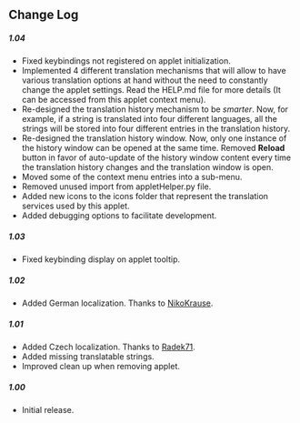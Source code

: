 ## Change Log

##### 1.04
- Fixed keybindings not registered on applet initialization.
- Implemented 4 different translation mechanisms that will allow to have various translation options at hand without the need to constantly change the applet settings. Read the HELP.md file for more details (It can be accessed from this applet context menu).
- Re-designed the translation history mechanism to be *smarter*. Now, for example, if a string is translated into four different languages, all the strings will be stored into four different entries in the translation history.
- Re-designed the translation history window. Now, only one instance of the history window can be opened at the same time. Removed **Reload** button in favor of auto-update of the history window content every time the translation history changes and the translation window is open.
- Moved some of the context menu entries into a sub-menu.
- Removed unused import from appletHelper.py file.
- Added new icons to the icons folder that represent the translation services used by this applet.
- Added debugging options to facilitate development.

##### 1.03
- Fixed keybinding display on applet tooltip.

##### 1.02
- Added German localization. Thanks to [NikoKrause](https://github.com/NikoKrause).

##### 1.01
- Added Czech localization. Thanks to [Radek71](https://github.com/Radek71).
- Added missing translatable strings.
- Improved clean up when removing applet.

##### 1.00
- Initial release.
